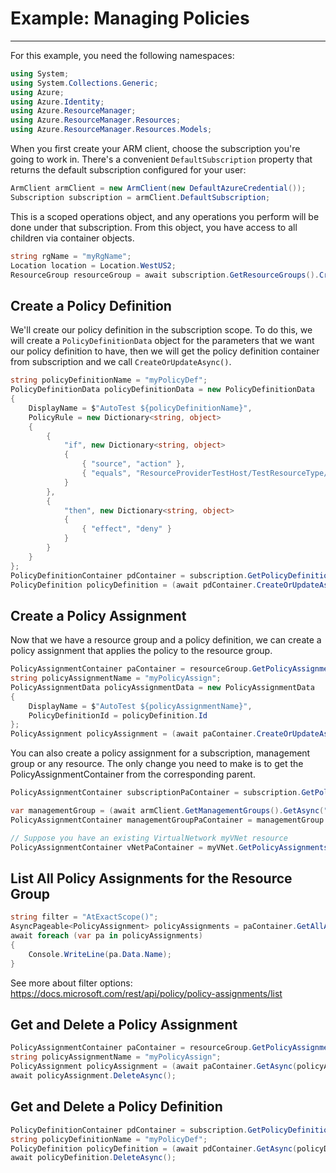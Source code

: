 # Example: Managing Policies

--------------------------------------

For this example, you need the following namespaces:

```C# Snippet:Managing_Policies_Namespaces
using System;
using System.Collections.Generic;
using Azure;
using Azure.Identity;
using Azure.ResourceManager;
using Azure.ResourceManager.Resources;
using Azure.ResourceManager.Resources.Models;
```

When you first create your ARM client, choose the subscription you're going to work in. There's a convenient `DefaultSubscription` property that returns the default subscription configured for your user:

```C# Snippet:Readme_DefaultSubscription
ArmClient armClient = new ArmClient(new DefaultAzureCredential());
Subscription subscription = armClient.DefaultSubscription;
```

This is a scoped operations object, and any operations you perform will be done under that subscription. From this object, you have access to all children via container objects.

```C# Snippet:Readme_GetResourceGroupContainer
string rgName = "myRgName";
Location location = Location.WestUS2;
ResourceGroup resourceGroup = await subscription.GetResourceGroups().CreateOrUpdateAsync(rgName, new ResourceGroupData(location));
```

## Create a Policy Definition

We'll create our policy definition in the subscription scope. To do this, we will create a `PolicyDefinitionData` object for the parameters that we want our policy definition to have, then we will get the policy definition container from subscription and we call `CreateOrUpdateAsync()`.

```C# Snippet:Readme_CreatePolicyDefinition
string policyDefinitionName = "myPolicyDef";
PolicyDefinitionData policyDefinitionData = new PolicyDefinitionData
{
    DisplayName = $"AutoTest ${policyDefinitionName}",
    PolicyRule = new Dictionary<string, object>
    {
        {
            "if", new Dictionary<string, object>
            {
                { "source", "action" },
                { "equals", "ResourceProviderTestHost/TestResourceType/TestResourceTypeNestedOne/write"}
            }
        },
        {
            "then", new Dictionary<string, object>
            {
                { "effect", "deny" }
            }
        }
    }
};
PolicyDefinitionContainer pdContainer = subscription.GetPolicyDefinitions();
PolicyDefinition policyDefinition = (await pdContainer.CreateOrUpdateAsync(policyDefinitionName, policyDefinitionData)).Value;
```

## Create a Policy Assignment

Now that we have a resource group and a policy definition, we can create a policy assignment that applies the policy to the resource group.

```C# Snippet:Readme_CreatePolicyAssignment
PolicyAssignmentContainer paContainer = resourceGroup.GetPolicyAssignments();
string policyAssignmentName = "myPolicyAssign";
PolicyAssignmentData policyAssignmentData = new PolicyAssignmentData
{
    DisplayName = $"AutoTest ${policyAssignmentName}",
    PolicyDefinitionId = policyDefinition.Id
};
PolicyAssignment policyAssignment = (await paContainer.CreateOrUpdateAsync(policyAssignmentName, policyAssignmentData)).Value;
```

You can also create a policy assignment for a subscription, management group or any resource. The only change you need to make is to get the PolicyAssignmentContainer from the corresponding parent.

```C# Snippet:Readme_CreatePolicyAssignmentForAnyResource
PolicyAssignmentContainer subscriptionPaContainer = subscription.GetPolicyAssignments();

var managementGroup = (await armClient.GetManagementGroups().GetAsync("myMgmtGroup")).Value;
PolicyAssignmentContainer managementGroupPaContainer = managementGroup.GetPolicyAssignments();

// Suppose you have an existing VirtualNetwork myVNet resource
PolicyAssignmentContainer vNetPaContainer = myVNet.GetPolicyAssignments();
```

## List All Policy Assignments for the Resource Group

```C# Snippet:Readme_GetAllPolicyAssignments
string filter = "AtExactScope()";
AsyncPageable<PolicyAssignment> policyAssignments = paContainer.GetAllAsync(filter: filter);
await foreach (var pa in policyAssignments)
{
    Console.WriteLine(pa.Data.Name);
}
```

See more about filter options: https://docs.microsoft.com/rest/api/policy/policy-assignments/list

## Get and Delete a Policy Assignment

```C# Snippet:Readme_DeletePolicyAssignment
PolicyAssignmentContainer paContainer = resourceGroup.GetPolicyAssignments();
string policyAssignmentName = "myPolicyAssign";
PolicyAssignment policyAssignment = (await paContainer.GetAsync(policyAssignmentName)).Value;
await policyAssignment.DeleteAsync();
```

## Get and Delete a Policy Definition

```C# Snippet:Readme_DeletePolicyDefinition
PolicyDefinitionContainer pdContainer = subscription.GetPolicyDefinitions();
string policyDefinitionName = "myPolicyDef";
PolicyDefinition policyDefinition = (await pdContainer.GetAsync(policyDefinitionName)).Value;
await policyDefinition.DeleteAsync();
```
